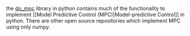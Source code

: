 the [do_mpc](https://www.do-mpc.com/) library in python contains much of the functionality to implement [[Model Predictive Control (MPC)|Model-predictive Control]] in python. There are other open source repositories which implement MPC using only numpy. 